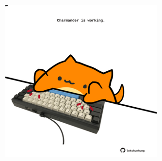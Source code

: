<!-- built at 03/03/2024, 01:23:10 UTC -->
<p align="center">
  <img width="500" height="500" src="./ReadmeImage.svg">
</p>
